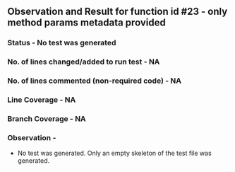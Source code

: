 ## Observation and Result for function id #23 - only method params metadata provided

### Status - No test was generated

### No. of lines changed/added to run test - NA

### No. of lines commented (non-required code) - NA

### Line Coverage - NA

### Branch Coverage - NA

### Observation -
- No test was generated. Only an empty skeleton of the test file was generated.
